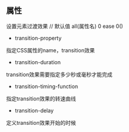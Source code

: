 ## 属性

设置元素过渡效果 // 默认值	all(属性名) 0 ease 0()

* transition-property

指定CSS属性的name，transition效果

* transition-duration

transition效果需要指定多少秒或毫秒才能完成

* transition-timing-function

指定transition效果的转速曲线

* transition-delay

定义transition效果开始的时候
